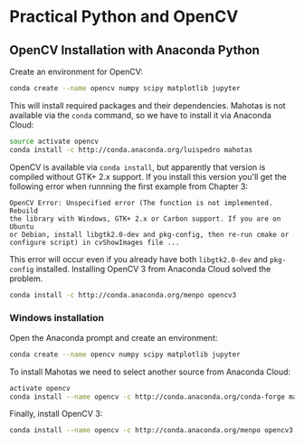 # Practical Python and OpenCV

## OpenCV Installation with Anaconda Python

Create an environment for OpenCV:

``` bash
conda create --name opencv numpy scipy matplotlib jupyter
```

This will install required packages and their dependencies. Mahotas is not
available via the `conda` command, so we have to install it via Anaconda
Cloud:

``` bash
source activate opencv
conda install -c http://conda.anaconda.org/luispedro mahotas
```

OpenCV is available via `conda install`, but apparently that version is
compiled without GTK+ 2.x support. If you install this version you'll get
the following error when runnning the first example from Chapter 3:

```
OpenCV Error: Unspecified error (The function is not implemented. Rebuild
the library with Windows, GTK+ 2.x or Carbon support. If you are on Ubuntu
or Debian, install libgtk2.0-dev and pkg-config, then re-run cmake or
configure script) in cvShowImages file ...
```

This error will occur even if you already have both `libgtk2.0-dev` and 
`pkg-config` installed. Installing OpenCV 3 from Anaconda Cloud solved the
problem.

``` bash
conda install -c http://conda.anaconda.org/menpo opencv3
```

### Windows installation

Open the Anaconda prompt and create an environment:

``` bash
conda create --name opencv numpy scipy matplotlib jupyter
```

To install Mahotas we need to select another source from Anaconda Cloud:

``` bash
activate opencv
conda install --name opencv -c http://conda.anaconda.org/conda-forge mahotas
```

Finally, install OpenCV 3:

``` bash
conda install --name opencv -c http://conda.anaconda.org/menpo opencv3
```

